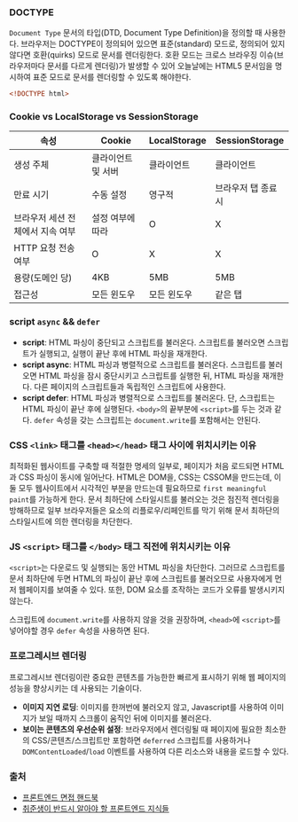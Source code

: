 ### DOCTYPE

`Document Type`
문서의 타입(DTD, Document Type Definition)을 정의할 때 사용한다. 브라우저는 DOCTYPE이 정의되어 있으면 표준(standard) 모드로, 정의되어 있지 않다면 호환(quirks) 모드로 문서를 렌더링한다. 호환 모드는 크로스 브라우징 이슈(브라우저마다 문서를 다르게 렌더링)가 발생할 수 있어 오늘날에는 HTML5 문서임을 명시하여 표준 모드로 문서를 렌더링할 수 있도록 해야한다.

```html
<!DOCTYPE html>
```

### Cookie vs LocalStorage vs SessionStorage

| **속성**                         | **Cookie**         | **LocalStorage** | **SessionStorage** |
| -------------------------------- | ------------------ | ---------------- | ------------------ |
| 생성 주체                        | 클라이언트 및 서버 | 클라이언트       | 클라이언트         |
| 만료 시기                        | 수동 설정          | 영구적           | 브라우저 탭 종료시 |
| 브라우저 세션 전체에서 지속 여부 | 설정 여부에 따라   | O                | X                  |
| HTTP 요청 전송 여부              | O                  | X                | X                  |
| 용량(도메인 당)                  | 4KB                | 5MB              | 5MB                |
| 접근성                           | 모든 윈도우        | 모든 윈도우      | 같은 탭            |

### script `async` && `defer`

- **script**: HTML 파싱이 중단되고 스크립트를 불러온다. 스크립트를 불러오면 스크립트가 실행되고, 실행이 끝난 후에 HTML 파싱을 재개한다.
- **script async**: HTML 파싱과 병렬적으로 스크립트를 불러온다. 스크립트를 불러오면 HTML 파싱을 잠시 중단시키고 스크립트를 실행한 뒤, HTML 파싱을 재개한다. 다른 페이지의 스크립트들과 독립적인 스크립트에 사용한다.
- **script defer**: HTML 파싱과 병렬적으로 스크립트를 불러온다. 단, 스크립트는 HTML 파싱이 끝난 후에 실행된다. `<body>`의 끝부분에 `<script>`를 두는 것과 같다. `defer` 속성을 갖는 스크립트는 `document.write`를 포함해서는 안된다.

### CSS `<link>` 태그를 `<head></head>` 태그 사이에 위치시키는 이유

최적화된 웹사이트를 구축할 때 적절한 명세의 일부로, 페이지가 처음 로드되면 HTML과 CSS 파싱이 동시에 일어난다. HTML은 DOM을, CSS는 CSSOM을 만드는데, 이 둘 모두 웹사이트에서 시각적인 부분을 만드는데 필요하므로 `first meaningful paint`를 가능하게 한다. 문서 최하단에 스타일시트를 불러오는 것은 점진적 렌더링을 방해하므로 일부 브라우저들은 요소의 리플로우/리페인트를 막기 위해 문서 최하단의 스타일시트에 의한 렌더링을 차단한다.

### JS `<script>` 태그를 `</body>` 태그 직전에 위치시키는 이유

`<script>`는 다운로드 및 실행되는 동안 HTML 파싱을 차단한다. 그러므로 스크립트를 문서 최하단에 두면 HTML의 파싱이 끝난 후에 스크립트를 불러오므로 사용자에게 먼저 웹페이지를 보여줄 수 있다. 또한, DOM 요소를 조작하는 코드가 오류를 발생시키지 않는다.

스크립트에 `document.write`를 사용하지 않을 것을 권장하며, `<head>`에 `<script>`를 넣어야할 경우 `defer` 속성을 사용하면 된다.

### 프로그레시브 렌더링

프로그레시브 렌더링이란 중요한 콘텐츠를 가능한한 빠르게 표시하기 위해 웹 페이지의 성능을 향상시키는 데 사용되는 기술이다.

- **이미지 지연 로딩**: 이미지를 한꺼번에 불러오지 않고, Javascript를 사용하여 이미지가 보일 때까지 스크롤이 움직인 뒤에 이미지를 불러온다.
- **보이는 콘텐츠의 우선순위 설정**: 브라우저에서 렌더링될 때 페이지에 필요한 최소한의 CSS/콘텐츠/스크립트만 포함하면 `deferred` 스크립트를 사용하거나 `DOMContentLoaded`/`load` 이벤트를 사용하여 다른 리소스와 내용을 로드할 수 있다.

### 출처

- [프론트엔드 면접 핸드북](https://frontendinterviewhandbook.com/kr/html-questions)
- [취준생이 반드시 알아야 할 프론트엔드 지식들](https://github.com/baeharam/Must-Know-About-Frontend)
